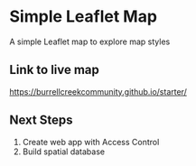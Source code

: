 # Simple Leaflet Map
A simple Leaflet map to explore map styles

## Link to live map
https://burrellcreekcommunity.github.io/starter/

## Next Steps
1. Create web app with Access Control
2. Build spatial database
